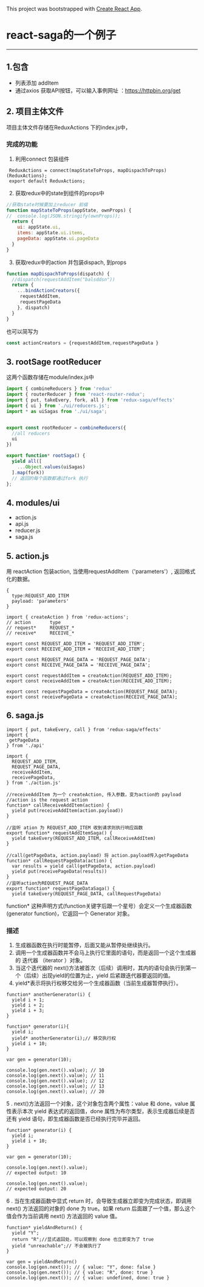 This project was bootstrapped with [Create React App](https://github.com/facebookincubator/create-react-app).


# react-saga的一个例子
------------------------
## 1.包含
* 列表添加 addItem
* 通过axios 获取API按钮，可以输入事例网址 ：https://httpbin.org/get

## 2. 项目主体文件
项目主体文件存储在ReduxActions 下的index.js中，
### 完成的功能
1. 利用connect 包装组件
```
 ReduxActions = connect(mapStateToProps, mapDispachToProps)(ReduxActions);
 export default ReduxActions;
```

2. 获取redux中的state到组件的props中
```javascript
//获取state时候要加上reducer 前缀
function mapStateToProps(appState, ownProps) {
//  console.log(JSON.stringify(ownProps));
  return {
    ui: appState.ui,
    items: appState.ui.items,
    pageData: appState.ui.pageData
  }
}
```

3. 获取redux中的action 并包装dispach, 到props
```javascript
function mapDispachToProps(dispatch) {
  //dispatch(requestAddItem("balsddsn"))
  return {
    ...bindActionCreators({
     requestAddItem,
     requestPageData
    }, dispatch)
  }
}
```
也可以简写为
```javascript
const actionCreators = {requestAddItem,requestPageData }
```

## 3. rootSage rootReducer
这两个函数存储在module/index.js中
```javascript
import { combineReducers } from 'redux'
import { routerReducer } from 'react-router-redux';
import { put, takeEvery, fork, all } from 'redux-saga/effects'
import { ui } from './ui/reducers.js';
import * as uiSagas from './ui/saga';


export const rootReducer = combineReducers({
  //all reducers
  ui
})

export function* rootSaga() {
  yield all([
    ...Object.values(uiSagas)
  ].map(fork))
  // 返回的每个函数都通过fork 执行
};

```
## 4. modules/ui
* action.js
* api.js
* reducer.js
* saga.js

## 5. action.js

用 reactAction 包装action,  当使用requestAddItem（'parameters'）, 返回格式化的数据。
```
{
  type:REQUEST_ADD_ITEM
  payload: 'parameters'
}
```

```
import { createAction } from 'redux-actions';
// action       type
// request*     REQUEST_*
// receive*     RECEIVE_*

export const REQUEST_ADD_ITEM = 'REQUEST_ADD_ITEM';
export const RECEIVE_ADD_ITEM = 'RECEIVE_ADD_ITEM';

export const REQUEST_PAGE_DATA = 'REQUEST_PAGE_DATA';
export const RECEIVE_PAGE_DATA = 'RECEIVE_PAGE_DATA';

export const requestAddItem = createAction(REQUEST_ADD_ITEM);
export const receiveAddItem = createAction(RECEIVE_ADD_ITEM);

export const requestPageData = createAction(REQUEST_PAGE_DATA);
export const receivePageData = createAction(RECEIVE_PAGE_DATA);

```
## 6. saga.js

```
import { put, takeEvery, call } from 'redux-saga/effects'
import {
 getPageData
} from './api'

import {
  REQUEST_ADD_ITEM,
  REQUEST_PAGE_DATA,
  receiveAddItem,
  receivePageData,
} from './action.js'

//receiveAddItem 为一个 createAction, 传入参数，变为action的 payload
//action is the request action
function* callReceiveAddItem(action) {
  yield put(receiveAddItem(action.payload))
}

//监听 ation 为 REQUEST_ADD_ITEM 收到请求则执行响应函数
export function* requestAddItemSaga() {
  yield takeEvery(REQUEST_ADD_ITEM, callReceiveAddItem)
}

//call(getPageData, action.payload) 将 action.payload传入getPageData
function* callRequestPageData(action) {
  var results = yield call(getPageData, action.payload)
  yield put(receivePageData(results))
}
//监听action为REQUEST_PAGE_DATA
export function* requestPageDataSaga() {
  yield takeEvery(REQUEST_PAGE_DATA, callRequestPageData)
```
function* 这种声明方式(function关键字后跟一个星号）会定义一个生成器函数 (generator function)，它返回一个  Generator  对象。

### 描述
1. 生成器函数在执行时能暂停，后面又能从暂停处继续执行。
2. 调用一个生成器函数并不会马上执行它里面的语句，而是返回一个这个生成器的 迭代器 （iterator ）对象。
3. 当这个迭代器的 next()方法被首次（后续）调用时，其内的语句会执行到第一个（后续）出现yield的位置为止，yield 后紧跟迭代器要返回的值。
4. yield*表示将执行权移交给另一个生成器函数（当前生成器暂停执行）。
```
function* anotherGenerator(i) {
  yield i + 1;
  yield i + 2;
  yield i + 3;
}

function* generator(i){
  yield i;
  yield* anotherGenerator(i);// 移交执行权
  yield i + 10;
}

var gen = generator(10);

console.log(gen.next().value); // 10
console.log(gen.next().value); // 11
console.log(gen.next().value); // 12
console.log(gen.next().value); // 13
console.log(gen.next().value); // 20
```
5 . next()方法返回一个对象，这个对象包含两个属性：value 和 done，value 属性表示本次 yield 表达式的返回值，done 属性为布尔类型，表示生成器后续是否还有 yield 语句，即生成器函数是否已经执行完毕并返回。
```
function* generator(i) {
  yield i;
  yield i + 10;
}

var gen = generator(10);

console.log(gen.next().value);
// expected output: 10

console.log(gen.next().value);
// expected output: 20
```
6 .  当在生成器函数中显式 return 时，会导致生成器立即变为完成状态，即调用 next() 方法返回的对象的 done 为 true。如果 return 后面跟了一个值，那么这个值会作为当前调用 next() 方法返回的 value 值。
```
function* yieldAndReturn() {
  yield "Y";
  return "R";//显式返回处，可以观察到 done 也立即变为了 true
  yield "unreachable";// 不会被执行了
}

var gen = yieldAndReturn()
console.log(gen.next()); // { value: "Y", done: false }
console.log(gen.next()); // { value: "R", done: true }
console.log(gen.next()); // { value: undefined, done: true }
```
